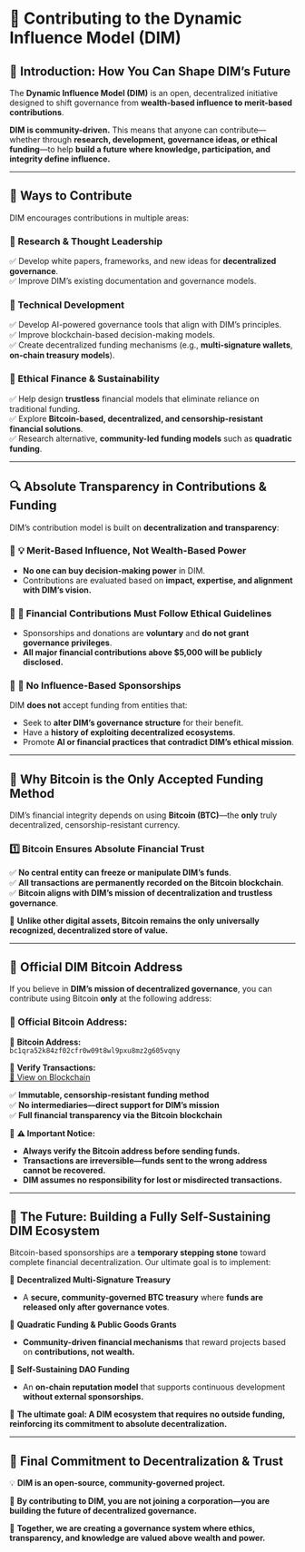 # **🤝 Contributing to the Dynamic Influence Model (DIM)**  

## 📜 **Introduction: How You Can Shape DIM’s Future**  
The **Dynamic Influence Model (DIM)** is an open, decentralized initiative designed to shift governance from **wealth-based influence to merit-based contributions**.  

**DIM is community-driven.** This means that anyone can contribute—whether through **research, development, governance ideas, or ethical funding**—to help **build a future where knowledge, participation, and integrity define influence.**  

---

## 🚀 **Ways to Contribute**  
DIM encourages contributions in multiple areas:  

### **🔹 Research & Thought Leadership**  
✅ Develop white papers, frameworks, and new ideas for **decentralized governance**.  
✅ Improve DIM’s existing documentation and governance models.  

### **🔹 Technical Development**  
✅ Develop AI-powered governance tools that align with DIM’s principles.  
✅ Improve blockchain-based decision-making models.  
✅ Create decentralized funding mechanisms (e.g., **multi-signature wallets**, **on-chain treasury models**).  

### **🔹 Ethical Finance & Sustainability**  
✅ Help design **trustless** financial models that eliminate reliance on traditional funding.  
✅ Explore **Bitcoin-based, decentralized, and censorship-resistant financial solutions**.  
✅ Research alternative, **community-led funding models** such as **quadratic funding**.  

---

## 🔍 **Absolute Transparency in Contributions & Funding**  
DIM’s contribution model is built on **decentralization and transparency**:  

### 🔹 **💡 Merit-Based Influence, Not Wealth-Based Power**  
- **No one can buy decision-making power** in DIM.  
- Contributions are evaluated based on **impact, expertise, and alignment with DIM’s vision.**  

### 🔹 **📢 Financial Contributions Must Follow Ethical Guidelines**  
- Sponsorships and donations are **voluntary** and **do not grant governance privileges**.  
- **All major financial contributions above $5,000 will be publicly disclosed.**  

### 🔹 **🚫 No Influence-Based Sponsorships**  
DIM **does not** accept funding from entities that:  
- Seek to **alter DIM’s governance structure** for their benefit.  
- Have a **history of exploiting decentralized ecosystems**.  
- Promote **AI or financial practices that contradict DIM’s ethical mission**.  

---

## 🔹 **Why Bitcoin is the Only Accepted Funding Method**  
DIM’s financial integrity depends on using **Bitcoin (BTC)**—the **only** truly decentralized, censorship-resistant currency.  

### **1️⃣ Bitcoin Ensures Absolute Financial Trust**  
✅ **No central entity can freeze or manipulate DIM’s funds**.  
✅ **All transactions are permanently recorded on the Bitcoin blockchain**.  
✅ **Bitcoin aligns with DIM’s mission of decentralization and trustless governance**.  

📌 **Unlike other digital assets, Bitcoin remains the only universally recognized, decentralized store of value.**  

---

## 📢 **Official DIM Bitcoin Address**  
If you believe in **DIM’s mission of decentralized governance**, you can contribute using Bitcoin **only** at the following address:  

### **📌 Official Bitcoin Address:**  
🔹 **Bitcoin Address:**  
`bc1qra52k84zf02cfr0w09t8wl9pxu8mz2g605vqny`  
  
🔹 **Verify Transactions:**  
<a href="https://www.blockchain.com/btc/address/bc1qra52k84zf02cfr0w09t8wl9pxu8mz2g605vqny" target="_blank" rel="noopener noreferrer">
    🔗 View on Blockchain
</a>

✅ **Immutable, censorship-resistant funding method**  
✅ **No intermediaries—direct support for DIM’s mission**  
✅ **Full financial transparency via the Bitcoin blockchain**  

📌 **⚠️ Important Notice:**  
- **Always verify the Bitcoin address before sending funds.**  
- **Transactions are irreversible—funds sent to the wrong address cannot be recovered.**  
- **DIM assumes no responsibility for lost or misdirected transactions.**  

---

## **🚀 The Future: Building a Fully Self-Sustaining DIM Ecosystem**  
Bitcoin-based sponsorships are a **temporary stepping stone** toward complete financial decentralization. Our ultimate goal is to implement:  

🔹 **Decentralized Multi-Signature Treasury**  
   - A **secure, community-governed BTC treasury** where **funds are released only after governance votes**.  

🔹 **Quadratic Funding & Public Goods Grants**  
   - **Community-driven financial mechanisms** that reward projects based on **contributions, not wealth.**  

🔹 **Self-Sustaining DAO Funding**  
   - An **on-chain reputation model** that supports continuous development **without external sponsorships.**  

📌 **The ultimate goal: A DIM ecosystem that requires no outside funding, reinforcing its commitment to absolute decentralization.**  

---

## 📌 **Final Commitment to Decentralization & Trust**  
💡 **DIM is an open-source, community-governed project.**  

📢 **By contributing to DIM, you are not joining a corporation—you are building the future of decentralized governance.**  

🚀 **Together, we are creating a governance system where ethics, transparency, and knowledge are valued above wealth and power.**  

